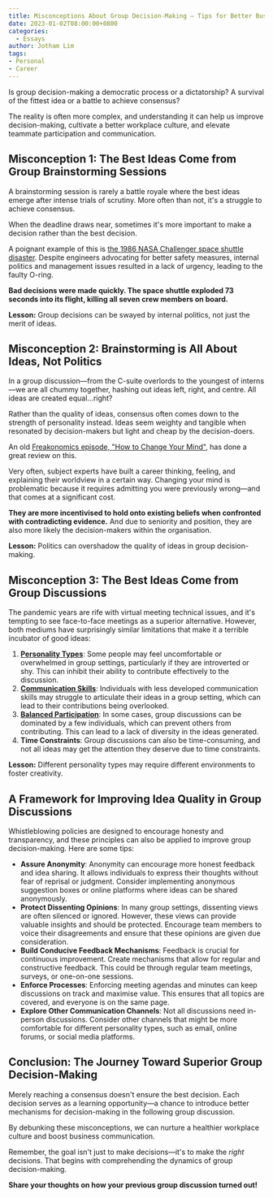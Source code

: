 ```yaml
---
title: Misconceptions About Group Decision-Making — Tips for Better Business Communication
date: 2023-01-02T08:00:00+0800
categories:
  - Essays
author: Jotham Lim
tags:
- Personal
- Career
---
```


Is group decision-making a democratic process or a dictatorship? A survival of the fittest idea or a battle to achieve consensus?

The reality is often more complex, and understanding it can help us improve decision-making, cultivate a better workplace culture, and elevate teammate participation and communication.

## Misconception 1: The Best Ideas Come from Group Brainstorming Sessions

A brainstorming session is rarely a battle royale where the best ideas emerge after intense trials of scrutiny. More often than not, it's a struggle to achieve consensus.

When the deadline draws near, sometimes it's more important to make a decision rather than the best decision.

A poignant example of this is [the 1986 NASA Challenger space shuttle disaster](https://history.nasa.gov/SP-4219/Chapter15.html). Despite engineers advocating for better safety measures, internal politics and management issues resulted in a lack of urgency, leading to the faulty O-ring.

**Bad decisions were made quickly. The space shuttle exploded 73 seconds into its flight, killing all seven crew members on board.**

**Lesson:** Group decisions can be swayed by internal politics, not just the merit of ideas.

## Misconception 2: Brainstorming is All About Ideas, Not Politics

In a group discussion—from the C-suite overlords to the youngest of interns—we are all chummy together, hashing out ideas left, right, and centre. All ideas are created equal…right?

Rather than the quality of ideas, consensus often comes down to the strength of personality instead. Ideas seem weighty and tangible when resonated by decision-makers but light and cheap by the decision-doers.

An old [Freakonomics episode, "How to Change Your Mind"](https://freakonomics.com/podcast/how-to-change-your-mind-update/), has done a great review on this.

Very often, subject experts have built a career thinking, feeling, and explaining their worldview in a certain way. Changing your mind is problematic because it requires admitting you were previously wrong—and that comes at a significant cost.

**They are more incentivised to hold onto existing beliefs when confronted with contradicting evidence.** And due to seniority and position, they are also more likely the decision-makers within the organisation.

**Lesson:** Politics can overshadow the quality of ideas in group decision-making.

## Misconception 3: The Best Ideas Come from Group Discussions

The pandemic years are rife with virtual meeting technical issues, and it's tempting to see face-to-face meetings as a superior alternative. However, both mediums have surprisingly similar limitations that make it a terrible incubator of good ideas:

1. [**Personality Types**](<https://www.semanticscholar.org/paper/1bc13f45e7c615b17833c69da6da629040e05f40>): Some people may feel uncomfortable or overwhelmed in group settings, particularly if they are introverted or shy. This can inhibit their ability to contribute effectively to the discussion.
2. [**Communication Skills**](<https://www.semanticscholar.org/paper/1bc13f45e7c615b17833c69da6da629040e05f40%3E>): Individuals with less developed communication skills may struggle to articulate their ideas in a group setting, which can lead to their contributions being overlooked.
3. [**Balanced Participation**](https://www.semanticscholar.org/paper/334e23b08c00a9dce94c3d8c08c8983c0aa02fbf): In some cases, group discussions can be dominated by a few individuals, which can prevent others from contributing. This can lead to a lack of diversity in the ideas generated.
4. **Time Constraints**: Group discussions can also be time-consuming, and not all ideas may get the attention they deserve due to time constraints.

**Lesson:** Different personality types may require different environments to foster creativity.

## A Framework for Improving Idea Quality in Group Discussions

Whistleblowing policies are designed to encourage honesty and transparency, and these principles can also be applied to improve group decision-making. Here are some tips:

- **Assure Anonymity**: Anonymity can encourage more honest feedback and idea sharing. It allows individuals to express their thoughts without fear of reprisal or judgment. Consider implementing anonymous suggestion boxes or online platforms where ideas can be shared anonymously.
- **Protect Dissenting Opinions**: In many group settings, dissenting views are often silenced or ignored. However, these views can provide valuable insights and should be protected. Encourage team members to voice their disagreements and ensure that these opinions are given due consideration.
- **Build Conducive Feedback Mechanisms**: Feedback is crucial for continuous improvement. Create mechanisms that allow for regular and constructive feedback. This could be through regular team meetings, surveys, or one-on-one sessions.
- **Enforce Processes**: Enforcing meeting agendas and minutes can keep discussions on track and maximise value. This ensures that all topics are covered, and everyone is on the same page.
- **Explore Other Communication Channels**: Not all discussions need in-person discussions. Consider other channels that might be more comfortable for different personality types, such as email, online forums, or social media platforms.

## Conclusion: The Journey Toward Superior Group Decision-Making

Merely reaching a consensus doesn't ensure the best decision. Each decision serves as a learning opportunity—a chance to introduce better mechanisms for decision-making in the following group discussion.

By debunking these misconceptions, we can nurture a healthier workplace culture and boost business communication.

Remember, the goal isn't just to make decisions—it's to make the _right_ decisions. That begins with comprehending the dynamics of group decision-making.

**Share your thoughts on how your previous group discussion turned out!**
